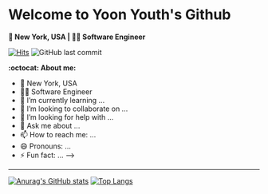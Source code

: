 # Welcome to Yoon Youth's Github

**:statue_of_liberty: New York, USA | :woman_technologist: Software Engineer**

[![Hits](https://hits.seeyoufarm.com/api/count/incr/badge.svg?url=https%3A%2F%2Fgithub.com%2Fyoonyouth%2F&count_bg=%2303D0D7&title_bg=%23555555&icon=github.svg&icon_color=%23E7E7E7&title=hits&edge_flat=false)](https://hits.seeyoufarm.com) ![GitHub last commit](https://img.shields.io/github/last-commit/yoonyouth/yoonyouth)

**:octocat: About me:**

- :statue_of_liberty: New York, USA
- :woman_technologist: Software Engineer
- 🌱 I’m currently learning ...
- 👯 I’m looking to collaborate on ...
- 🤔 I’m looking for help with ...
- 💬 Ask me about ...
- 📫 How to reach me: ...
- 😄 Pronouns: ...
- ⚡ Fun fact: ...
-->

---
[![Anurag's GitHub stats](https://github-readme-stats.vercel.app/api?username=yoonyouth)](https://github.com/yoonyouth) [![Top Langs](https://github-readme-stats.vercel.app/api/top-langs/?username=yoonyouth&layout=compact)](https://github.com/yoonyouth)
